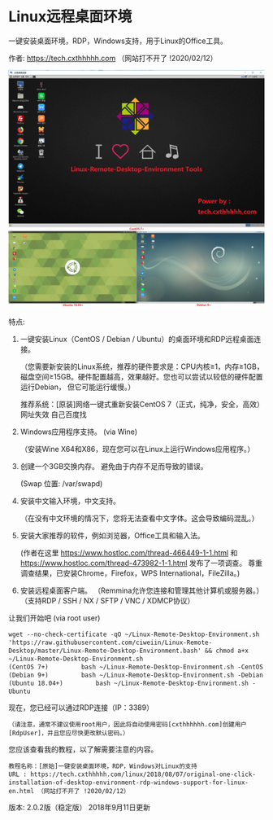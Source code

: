 # Linux远程桌面环境
一键安装桌面环境，RDP，Windows支持，用于Linux的Office工具。

作者: https://tech.cxthhhhh.com （网站打不开了 !2020/02/12）

![image](https://raw.githubusercontent.com/ciweiin/Linux-Remote-Desktop/master/Download/Image/Demo_Picture.jpg)

特点:
1. 一键安装Linux（CentOS / Debian / Ubuntu）的桌面环境和RDP远程桌面连接。

   （您需要新安装的Linux系统，推荐的硬件要求是：CPU内核≥1，内存≥1GB，磁盘空间≥15GB。硬件配置越高，效果越好。您也可以尝试以较低的硬件配置运行Debian， 但它可能运行缓慢。）

    推荐系统：[原装]网络一键式重新安装CentOS 7（正式，纯净，安全，高效） 
    网址失效 自己百度找 

2. Windows应用程序支持。 (via Wine)

    （安装Wine X64和X86，现在您可以在Linux上运行Windows应用程序。）

3. 创建一个3GB交换内存。 避免由于内存不足而导致的错误。

    (Swap 位置: /var/swapd)

4. 安装中文输入环境，中文支持。

    （在没有中文环境的情况下，您将无法查看中文字体。这会导致编码混乱。）

5. 安装大家推荐的软件，例如浏览器，Office工具和输入法。

    (作者在这里 https://www.hostloc.com/thread-466449-1-1.html 和 https://www.hostloc.com/thread-473982-1-1.html 发布了一项调查。 尊重调查结果，已安装Chrome，Firefox，WPS International，FileZilla。)

6. 安装远程桌面客户端。 （Remmina允许您连接和管理其他计算机或服务器。）
    （支持RDP / SSH / NX / SFTP / VNC / XDMCP协议）

让我们开始吧 (via root user)

    wget --no-check-certificate -qO ~/Linux-Remote-Desktop-Environment.sh 'https://raw.githubusercontent.com/ciweiin/Linux-Remote-Desktop/master/Linux-Remote-Desktop-Environment.bash' && chmod a+x ~/Linux-Remote-Desktop-Environment.sh
    (CentOS 7+)			bash ~/Linux-Remote-Desktop-Environment.sh -CentOS
    (Debian 9+)			bash ~/Linux-Remote-Desktop-Environment.sh -Debian
    (Ubuntu 18.04+)			bash ~/Linux-Remote-Desktop-Environment.sh -Ubuntu

现在，您已经可以通过RDP连接（IP：3389）

    （请注意，通常不建议使用root用户，因此将自动使用密码[cxthhhhhh.com]创建用户[RdpUser]，并且您应尽快更改默认密码。）

您应该查看我的教程，以了解需要注意的内容。

    教程名称：[原始]一键安装桌面环境，RDP，Windows对Linux的支持
    URL : https://tech.cxthhhhh.com/linux/2018/08/07/original-one-click-installation-of-desktop-environment-rdp-windows-support-for-linux-en.html （网站打不开了 !2020/02/12）

版本: 2.0.2版（稳定版）
2018年9月11日更新